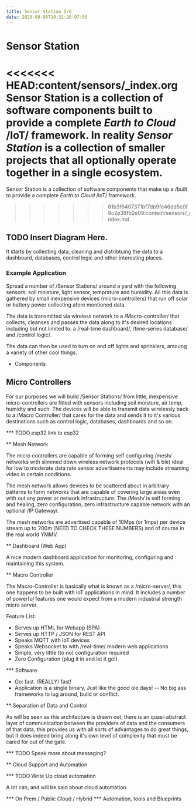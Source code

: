 ```yaml
---
title: Sensor Station I/O
date: 2020-09-06T10:32:26-07:00
---
```


# Sensor Station

<<<<<<< HEAD:content/sensors/_index.org
Sensor Station is a collection of software components built to provide
a complete _Earth to Cloud_ /IoT/ framework. In reality _Sensor
Station_ is a collection of smaller projects that all **optionally**
operate together in a single ecosystem.
=======
Sensor Station is a collection of software components that make up a /built to provide
a complete _Earth to Cloud_ /IoT/ framework.
>>>>>>> 61b3f6407371bf7db9fe46dd5c0f8c2e38fb2e09:content/sensors/_index.md

## TODO Insert Diagram Here.

It starts by collecting data, cleaning and distribtuing the data to a
dashboard, databases, control logic and other interesting places. 

### Example Application

Spread a number of /Sensor Stations/ around a yard with the following
sensors: soil moisture, light sensor, temprature and humidity. All
this data is gathered by small inexpensive devices (micro-controllers)
that run off solar or battery power collecting afore mentioned data.

The data is transmitted via wireless network to a /Macro-controller/
that collects, cleanses and passes the data along to it's desired
locations including but not limited to: a /real-time dashboard/,
/time-series database/ and /control logic/.

The data can then be used to turn on and off lights and sprinklers,
amoung a variety of other cool things.

* Components

## Micro Controllers

For our purposes we will build /Sensor Stations/ from little,
inexpensive micro-controllers are fitted with sensors including soil
moisture, air temp, humidty and such. The devices will be able to
transmit data wirelessly back to a /Macro Controller/ that cares for
the data and sends it to it's various destinations such as control
logic, databases, dashboards and so on.

*** TODO esp32 link to esp32

** Mesh Network

The micro controllers are capable of forming self configuring /mesh/
networks with slimmed down wireless network protocols (wifi & ble)
ideal for low to moderate data rate sensor advertisements may include
streaming video in certain conditions.
   
The mesh network allows devices to be scattered about in arbitrary
patterns to form networks that are capable of covering large areas
even with out any power or network infrastructure.  The /Mesh/ is self
forming and healing, zero configuration, zero infrastructure capable
network with an optional /IP Gateway/.

The mesh networks are advertised capable of 10Mps (or 1mps) per device
stream up to 200m (NEED TO CHECK THESE NUMBERS) and of course in the
real world YMMV.

** Dashboard (Web App)

A nice modern dashboard application for monitoring, configuring and
maintaining this system.

** Macro Controller

The Macro-Controller is basically what is known as a /micro-server/,
this one happens to be built with IoT applications in mind. It
includes a number of powerful features one would expect from a modern
industrial strength micro server.

Feature List:

- Serves up HTML for Webapp (SPA)
- Serves up HTTP / JSON for REST API
- Speaks MQTT with IoT devices
- Speaks Websocket to with /real-time/ modern web applications
- Simple, very little (to no) configuration required
- Zero Configuration (plug it in and let it go!)

*** Software

- Go: fast. /REALLY/ fast!
- Application is a single binary, Just like the good ole days!
-- No big ass frameworks to lug around, build or conflict.

** Separation of Data and Control

As will be seen as this architecture is drawn out, there is an
quasi-abstract layer of communication between the providers of data
and the consumers of that data, this provides us with all sorts of
advantages to do great things, but it does indeed bring along it's own
level of complexity that must be cared for out of the gate.

*** TODO Speak more about messaging?

** Cloud Support and Automation

*** TODO Write Up cloud automation

A lot can, and will be said about cloud automation. 

*** On Prem / Public Cloud / Hybrid
*** Automation, tools and Blueprints


